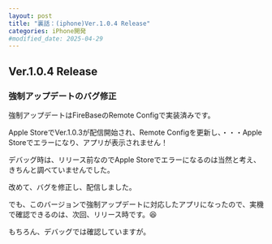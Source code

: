 ```yaml
---
layout: post
title: "裏話：(iphone)Ver.1.0.4 Release"
categories: iPhone開発
#modified_date: 2025-04-29
---
```


[link-3]: https://apple.co/4jAiQKn

## Ver.1.0.4 Release

### 強制アップデートのバグ修正


強制アップデートはFireBaseのRemote Configで実装済みです。

Apple StoreでVer.1.0.3が配信開始され、Remote Configを更新し、・・・Apple Storeでエラーになり、アプリが表示されません！

デバッグ時は、リリース前なのでApple Storeでエラーになるのは当然と考え、きちんと調べていませんでした。

改めて、バグを修正し、配信しました。

でも、このバージョンで強制アップデートに対応したアプリになったので、実機で確認できるのは、次回、リリース時です。😆

もちろん、デバッグでは確認していますが。

